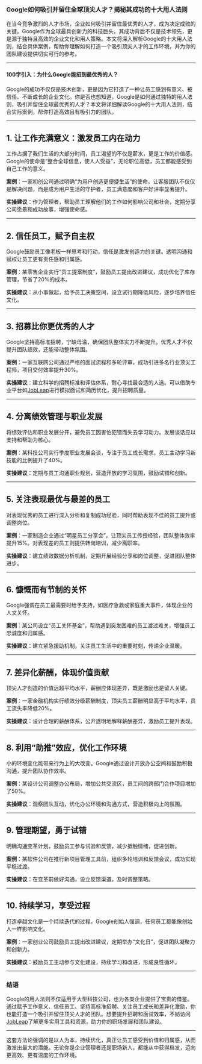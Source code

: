 ### Google如何吸引并留住全球顶尖人才？揭秘其成功的十大用人法则

在当今竞争激烈的人才市场，企业如何吸引并留住最优秀的人才，成为决定成败的关键。Google作为全球最具创新力的科技巨头，其成功背后不仅是技术领先，更是源于独特且高效的企业文化和用人策略。本文将深入解析Google的十大用人法则，结合具体案例，帮助你理解如何打造一个吸引顶尖人才的工作环境，并为你的团队建设提供切实可行的参考。

---

#### 100字引入：为什么Google能招到最优秀的人？

Google的成功不仅仅是技术创新，更是因为它打造了一种让员工感到有意义、被信任、不断成长的企业文化。你是否也想知道，Google是如何通过独特的用人法则，吸引并留住全球最优秀的人才？本文将详细解读Google的十大用人法则，结合实际案例，帮你打造高效且有吸引力的团队。

---

## 1. 让工作充满意义：激发员工内在动力

工作占据了我们生活的大部分时间，员工渴望的不仅是薪水，更是工作的价值感。Google的使命是“整合全球信息，使人人受益”，无论职位高低，员工都能感受到自己工作的意义。

**案例**：一家初创公司通过明确“为用户创造更便捷生活”的使命，让客服团队不仅仅是解决问题，而是成为用户生活的守护者，员工满意度和客户好评率显著提升。

**实操建议**：作为管理者，帮助员工理解他们的工作如何影响公司和社会，定期分享公司愿景和成功故事，增强使命感。

---

## 2. 信任员工，赋予自主权

Google鼓励员工像老板一样思考和行动，信任是激发创造力的关键。透明沟通和赋权让员工更有责任感和归属感。

**案例**：某零售企业实行“员工提案制度”，鼓励员工提出改进建议，成功优化了库存管理，节省了20%的成本。

**实操建议**：从小事做起，给予员工决策空间，设立试行期降低风险，逐步培养信任文化。

---

## 3. 招募比你更优秀的人才

Google坚持高标准招聘，宁缺毋滥，确保团队整体实力不断提升。优秀人才不仅提升团队绩效，还能带动整体氛围。

**案例**：一家互联网公司通过严格的面试流程和多轮评审，成功引进多名行业顶尖工程师，项目交付效率提升30%。

**实操建议**：建立科学的招聘标准和评估体系，耐心寻找最合适的人选。可以借助专业平台如[JobLeap](https://www.jobleap.cn)进行模拟面试和简历优化，提升招聘质量。

---

## 4. 分离绩效管理与职业发展

将绩效评估和职业发展分开，避免员工因害怕犯错而失去学习动力。发展谈话应以支持和帮助为核心。

**案例**：某科技公司实行季度职业发展会谈，专注于员工成长需求，员工主动学习新技能的比例提升了40%。

**实操建议**：定期与员工沟通职业规划，营造开放的学习氛围，鼓励试错和创新。

---

## 5. 关注表现最优与最差的员工

对表现优秀的员工进行深入分析和复制成功经验，同时帮助表现不佳的员工提升或调整岗位。

**案例**：一家制造企业通过“明星员工分享会”，让顶尖员工传授经验，团队整体效率提升15%。对表现差的员工则提供转岗培训，减少离职率。

**实操建议**：建立绩效数据分析机制，定期开展经验分享和岗位调整，促进团队整体进步。

---

## 6. 慷慨而有节制的关怀

Google强调在员工最需要时给予支持，如医疗急救或家庭重大事件，体现企业的人文关怀。

**案例**：某公司设立“员工关怀基金”，帮助遇到突发困难的员工渡过难关，增强员工忠诚度和归属感。

**实操建议**：建立紧急援助机制，关注员工生活中的重要时刻，传递企业温暖。

---

## 7. 差异化薪酬，体现价值贡献

顶尖人才创造的价值远超平均水平，薪酬应体现差异，既是激励也是留人关键。

**案例**：一家金融机构实行绩效分级薪酬制度，顶尖员工薪酬明显高于平均水平，员工流失率降低20%。

**实操建议**：设计合理的薪酬体系，公开透明地解释薪酬差异，激励员工提升表现。

---

## 8. 利用“助推”效应，优化工作环境

小的环境变化能带来行为上的大改变。Google通过设计开放办公空间和鼓励积极沟通，提升团队协作效率。

**案例**：某设计公司调整办公布局，增加公共交流区，员工间的跨部门合作项目增加了50%。

**实操建议**：观察团队互动，优化办公环境和沟通方式，营造积极向上的氛围。

---

## 9. 管理期望，勇于试错

明确沟通变革计划，鼓励员工参与试验和反馈，减少抵触情绪，促进创新。

**案例**：某软件公司在推行新项目管理工具前，组织多轮培训和反馈会议，成功实现平稳过渡。

**实操建议**：在变革前做好沟通，设立反馈渠道，及时调整策略。

---

## 10. 持续学习，享受过程

打造卓越文化是一个持续迭代的过程。Google创始人强调，任何员工都能像创始人一样影响文化。

**案例**：一家创业公司鼓励员工提出改进建议，定期举办“文化日”，促进团队凝聚力和创新力。

**实操建议**：鼓励员工主动参与文化建设，持续学习和改进，形成良性循环。

---

### 结语

Google的用人法则不仅适用于大型科技公司，也为各类企业提供了宝贵的借鉴。通过赋予工作意义、信任员工、坚持高标准招聘、关注员工成长和差异化激励，你也能打造一个吸引并留住顶尖人才的团队。想要提升招聘和面试效率，不妨访问[JobLeap](https://www.jobleap.cn)了解更多实用工具和资源，助力你的职场发展和团队建设。

---

这套方法论强调的是以人为本，持续优化，真正让员工感受到价值和归属感，从而激发出最大的潜能。无论你是企业管理者还是职场新人，都能从中获得启发，迈向更高效、更有温度的工作环境。